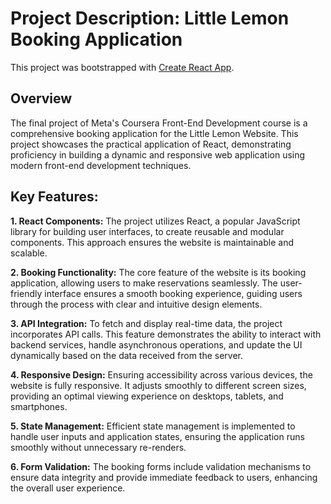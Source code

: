 # Project Description: Little Lemon Booking Application

This project was bootstrapped with [Create React App](https://github.com/facebook/create-react-app).

## Overview

The final project of Meta's Coursera Front-End Development course is a comprehensive booking application for the Little Lemon Website. This project showcases the practical application of React, demonstrating proficiency in building a dynamic and responsive web application using modern front-end development techniques.

## Key Features:

**1. React Components:** The project utilizes React, a popular JavaScript library for building user interfaces, to create reusable and modular components. This approach ensures the website is maintainable and scalable.

**2. Booking Functionality:**  The core feature of the website is its booking application, allowing users to make reservations seamlessly. The user-friendly interface ensures a smooth booking experience, guiding users through the process with clear and intuitive design elements.

**3. API Integration:**  To fetch and display real-time data, the project incorporates API calls. This feature demonstrates the ability to interact with backend services, handle asynchronous operations, and update the UI dynamically based on the data received from the server.

**4. Responsive Design:**  Ensuring accessibility across various devices, the website is fully responsive. It adjusts smoothly to different screen sizes, providing an optimal viewing experience on desktops, tablets, and smartphones.

**5. State Management:**  Efficient state management is implemented to handle user inputs and application states, ensuring the application runs smoothly without unnecessary re-renders.

**6. Form Validation:**  The booking forms include validation mechanisms to ensure data integrity and provide immediate feedback to users, enhancing the overall user experience.